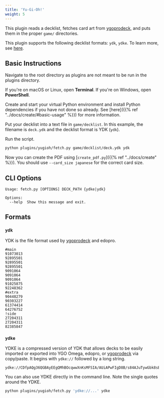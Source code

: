 ```yaml
---
title: 'Yu-Gi-Oh!'
weight: 5
---
```


This plugin reads a decklist, fetches card art from [ygoprodeck](https://ygoprodeck.com/card-database), and puts them in the proper `game/` directories.

This plugin supports the following decklist formats: `ydk`, `ydke`. To learn more, see [here](#formats).

## Basic Instructions

Navigate to the root directory as plugins are not meant to be run in the plugins directory.

If you're on macOS or Linux, open **Terminal**. If you're on Windows, open **PowerShell**.

Create and start your virtual Python environment and install Python dependencies if you have not done so already. See [here]({{% ref "../docs/create/#basic-usage" %}}) for more information.

Put your decklist into a text file in `game/decklist`. In this example, the filename is `deck.ydk` and the decklist format is YDK (`ydk`).

Run the script.

```sh
python plugins/yugioh/fetch.py game/decklist/deck.ydk ydk
```

Now you can create the PDF using [`create_pdf.py`]({{% ref "../docs/create" %}}). You should use `--card_size japanese` for the correct card size.

## CLI Options

```
Usage: fetch.py [OPTIONS] DECK_PATH {ydke|ydk}

Options:
  --help  Show this message and exit.
```

## Formats

### `ydk`

YDK is the file format used by [ygoprodeck](https://ygoprodeck.com/) and edopro.

```
#main
91073013
92895501
92895501
92895501
9091064
9091064
9091064
91025875
92248362
#extra
90448279
90303227
61374414
64276752
!side
27204311
27204311
82385847
```

### `ydke`

YDKE is a compressed version of YDK that allows decks to be easily imported or exported into YGO Omega, edopro, or [ygoprodeck](https://ygoprodeck.com/) via copy/paste. It begins with `ydke://` followed by a long string.

```
ydke://CDfpAQg36QGBAyEEgQMhBOcqwwXnKsMFSIA/AUiAPwFIgD8B/s84AJuTywGbk8sBm5PLATUHgwI1B4MCNQeDAv2JnAX9iZwF/YmcBdcanwGglAQCE0dlADm+EgQ5vhIE/fqRBYv9YwAQLRoCEC0aAhAtGgIeN4IBPqRxAf4KgAQiSJkAIkiZACJImQBL8mcCS/JnAkvyZwIkQTwBNlmlBQ==!tGFNAfmCDgQUh7AFmBskA45gkQMm1FgAQvNMAGlM5gWNJ5gDSw97ATI1VQLERCEFqRp+AMoavwGS+pQA!reIKAq3iCgKt4goCRK0EBUStBAVErQQF+9wUAUO+3QBDvt0AtYgRALWIEQC1iBEAkvrlAWaDAgCc4b0A!
```

You can also use YDKE directly in the command line. Note the single quotes around the YDKE.

```sh
python plugins/yugioh/fetch.py 'ydke://...' ydke
```